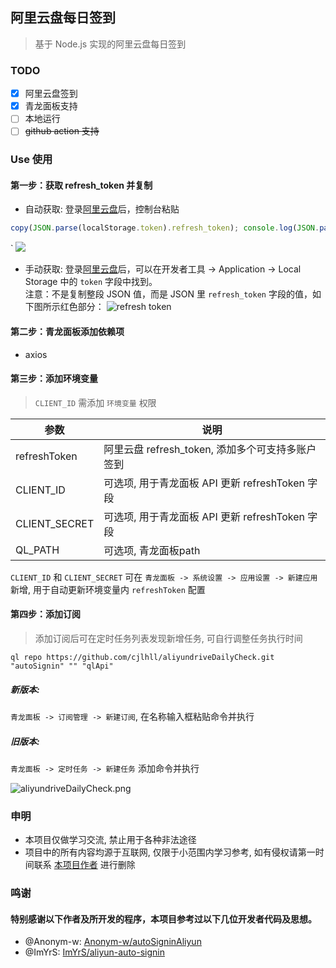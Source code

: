 ## 阿里云盘每日签到

> 基于 Node.js 实现的阿里云盘每日签到

### TODO

- [x] 阿里云盘签到
- [x] 青龙面板支持
- [ ] 本地运行
- [ ] ~~github action 支持~~

### Use 使用

#### 第一步：获取 refresh_token 并复制

- 自动获取: 登录[阿里云盘](https://www.aliyundrive.com/drive/)后，控制台粘贴
```javascript
copy(JSON.parse(localStorage.token).refresh_token); console.log(JSON.parse(localStorage.token).refresh_token);
```
`
  ![](./assets/refresh_token_1.png)

- 手动获取: 登录[阿里云盘](https://www.aliyundrive.com/drive/)后，可以在开发者工具 ->
  Application -> Local Storage 中的 `token` 字段中找到。  
  注意：不是复制整段 JSON 值，而是 JSON 里 `refresh_token` 字段的值，如下图所示红色部分：
  ![refresh token](./assets/refresh_token_2.png)

#### 第二步：青龙面板添加依赖项

- axios

#### 第三步：添加环境变量

> `CLIENT_ID` 需添加 `环境变量` 权限

| 参数          | 说明                                             |
| ------------- | ------------------------------------------------ |
| refreshToken  | 阿里云盘 refresh_token, 添加多个可支持多账户签到 |
| CLIENT_ID     | 可选项, 用于青龙面板 API 更新 refreshToken 字段  |
| CLIENT_SECRET | 可选项, 用于青龙面板 API 更新 refreshToken 字段  |
| QL_PATH       | 可选项, 青龙面板path                            |

`CLIENT_ID` 和 `CLIENT_SECRET` 可在 `青龙面板 -> 系统设置 -> 应用设置 -> 新建应用` 新增, 用于自动更新环境变量内 `refreshToken` 配置

#### 第四步：添加订阅

> 添加订阅后可在定时任务列表发现新增任务, 可自行调整任务执行时间
```shell
ql repo https://github.com/cjlhll/aliyundriveDailyCheck.git "autoSignin" "" "qlApi"
```

##### 新版本:

`青龙面板 -> 订阅管理 -> 新建订阅`, 在名称输入框粘贴命令并执行

##### 旧版本:

`青龙面板 -> 定时任务 -> 新建任务` 添加命令并执行

![aliyundriveDailyCheck.png](./assets/aliyundriveDailyCheck.png)

### 申明

- 本项目仅做学习交流, 禁止用于各种非法途径
- 项目中的所有内容均源于互联网, 仅限于小范围内学习参考, 如有侵权请第一时间联系 [本项目作者](https://github.com/mrabit) 进行删除

### 鸣谢

#### 特别感谢以下作者及所开发的程序，本项目参考过以下几位开发者代码及思想。

- @Anonym-w: [Anonym-w/autoSigninAliyun](https://github.com/Anonym-w/autoSigninAliyun)
- @ImYrS: [ImYrS/aliyun-auto-signin](https://github.com/ImYrS/aliyun-auto-signin)
